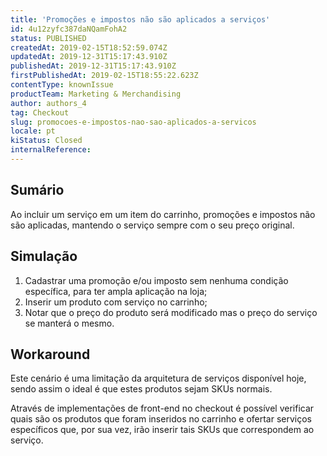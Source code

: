 ```yaml
---
title: 'Promoções e impostos não são aplicados a serviços'
id: 4u12zyfc387daNQamFohA2
status: PUBLISHED
createdAt: 2019-02-15T18:52:59.074Z
updatedAt: 2019-12-31T15:17:43.910Z
publishedAt: 2019-12-31T15:17:43.910Z
firstPublishedAt: 2019-02-15T18:55:22.623Z
contentType: knownIssue
productTeam: Marketing & Merchandising
author: authors_4
tag: Checkout
slug: promocoes-e-impostos-nao-sao-aplicados-a-servicos
locale: pt
kiStatus: Closed
internalReference: 
---
```


## Sumário

Ao incluir um serviço em um item do carrinho, promoções e impostos não são aplicadas, mantendo o serviço sempre com o seu preço original.

## Simulação

1. Cadastrar uma promoção e/ou imposto sem nenhuma condição específica, para ter ampla aplicação na loja;
2. Inserir um produto com serviço no carrinho;
3. Notar que o preço do produto será modificado mas o preço do serviço se manterá o mesmo.

## Workaround

Este cenário é uma limitação da arquitetura de serviços disponível hoje, sendo assim o ideal é que estes produtos sejam SKUs normais.

Através de implementações de front-end no checkout é possível verificar quais são os produtos que foram inseridos no carrinho e ofertar serviços específicos que, por sua vez, irão inserir tais SKUs que correspondem ao serviço.

